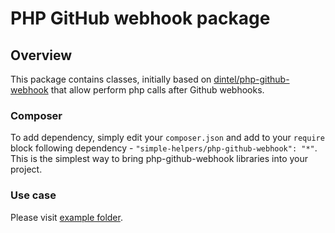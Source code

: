 PHP GitHub webhook package
==========================

## Overview ##

This package contains classes, initially based on [dintel/php-github-webhook](https://github.com/dintel/php-github-webhook) that allow perform php calls after Github webhooks.

### Composer ###

To add dependency, simply edit your `composer.json` and add to your `require`
block following dependency - `"simple-helpers/php-github-webhook": "*"`. This is the
simplest way to bring php-github-webhook libraries into your project.

### Use case ###

Please visit [example folder](https://github.com/simple-helpers/php-github-webhook/tree/master/example).
